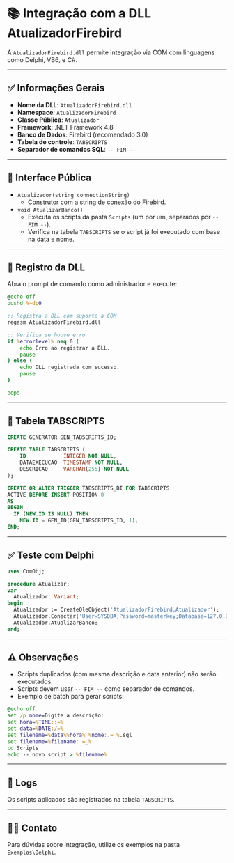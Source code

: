 # 📚 Integração com a DLL AtualizadorFirebird

A `AtualizadorFirebird.dll` permite integração via COM com linguagens como Delphi, VB6, e C#.

---

## ✅ Informações Gerais

- **Nome da DLL**: `AtualizadorFirebird.dll`
- **Namespace**: `AtualizadorFirebird`
- **Classe Pública**: `Atualizador`
- **Framework**: .NET Framework 4.8
- **Banco de Dados**: Firebird (recomendado 3.0)
- **Tabela de controle**: `TABSCRIPTS`
- **Separador de comandos SQL**: `-- FIM --`

---

## 🧩 Interface Pública

- `Atualizador(string connectionString)`
  - Construtor com a string de conexão do Firebird.
- `void AtualizarBanco()`
  - Executa os scripts da pasta `Scripts` (um por um, separados por `-- FIM --`).
  - Verifica na tabela `TABSCRIPTS` se o script já foi executado com base na data e nome.

---

## 🔄 Registro da DLL

Abra o prompt de comando como administrador e execute:

```bat
@echo off
pushd %~dp0

:: Registra a DLL com suporte a COM
regasm AtualizadorFirebird.dll

:: Verifica se houve erro
if %errorlevel% neq 0 (
    echo Erro ao registrar a DLL.
    pause
) else (
    echo DLL registrada com sucesso.
    pause
)

popd
```

---

## 🧾 Tabela TABSCRIPTS

```sql
CREATE GENERATOR GEN_TABSCRIPTS_ID;

CREATE TABLE TABSCRIPTS (
    ID            INTEGER NOT NULL,
    DATAEXECUCAO  TIMESTAMP NOT NULL,
    DESCRICAO     VARCHAR(255) NOT NULL
);

CREATE OR ALTER TRIGGER TABSCRIPTS_BI FOR TABSCRIPTS
ACTIVE BEFORE INSERT POSITION 0
AS
BEGIN
  IF (NEW.ID IS NULL) THEN
    NEW.ID = GEN_ID(GEN_TABSCRIPTS_ID, 1);
END;
```

---

## ✅ Teste com Delphi

```pascal
uses ComObj;

procedure Atualizar;
var
  Atualizador: Variant;
begin
  Atualizador := CreateOleObject('AtualizadorFirebird.Atualizador');
  Atualizador.Conectar('User=SYSDBA;Password=masterkey;Database=127.0.0.1:C:\DB\meubanco.fdb;');
  Atualizador.AtualizarBanco;
end;
```

---

## ⚠️ Observações

- Scripts duplicados (com mesma descrição e data anterior) não serão executados.
- Scripts devem usar `-- FIM --` como separador de comandos.
- Exemplo de batch para gerar scripts:

```bat
@echo off
set /p nome=Digite a descrição:
set hora=%TIME::=%
set data=%DATE:/=%
set filename=%data%%hora%_%nome:.=_%.sql
set filename=%filename: =_%
cd Scripts
echo -- novo script > %filename%
```

---

## 📄 Logs

Os scripts aplicados são registrados na tabela `TABSCRIPTS`.

---

## 👨‍💻 Contato

Para dúvidas sobre integração, utilize os exemplos na pasta `Exemplos\Delphi`.
